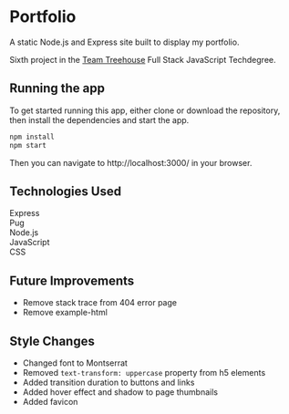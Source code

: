 # Portfolio

A static Node.js and Express site built to display my portfolio.

Sixth project in the [Team Treehouse](http://referrals.trhou.se/clarkwinters) Full Stack JavaScript Techdegree.

## Running the app

To get started running this app, either clone or download the repository, then install the dependencies and start the app.

```bash
npm install
npm start
```

Then you can navigate to http://localhost:3000/ in your browser.

## Technologies Used

Express  
Pug  
Node.js  
JavaScript  
CSS  

## Future Improvements

- Remove stack trace from 404 error page
- Remove example-html

## Style Changes

- Changed font to Montserrat
- Removed `text-transform: uppercase` property from h5 elements
- Added transition duration to buttons and links
- Added hover effect and shadow to page thumbnails
- Added favicon